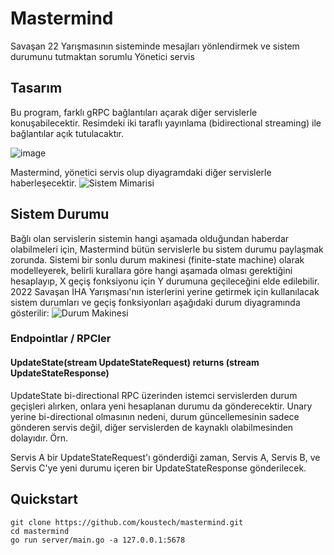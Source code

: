# Mastermind
Savaşan 22 Yarışmasının sisteminde mesajları yönlendirmek ve sistem durumunu tutmaktan sorumlu Yönetici servis

## Tasarım
Bu program, farklı gRPC bağlantıları açarak diğer servislerle konuşabilecektir. Resimdeki iki taraflı yayınlama (bidirectional streaming) ile bağlantılar açık tutulacaktır.

![image](https://user-images.githubusercontent.com/53450844/177382414-6e5f8ecc-e955-4d49-9c04-8818763de7a3.png)

Mastermind, yönetici servis olup diyagramdaki diğer servislerle haberleşecektir.
![Sistem Mimarisi](https://user-images.githubusercontent.com/53450844/181495511-c5dd93b5-4f80-4de2-9b1e-53146efb052d.png)


## Sistem Durumu
Bağlı olan servislerin sistemin hangi aşamada olduğundan haberdar olabilmeleri için, Mastermind bütün servislerle bu sistem durumu paylaşmak zorunda. Sistemi bir sonlu durum makinesi (finite-state machine) olarak modelleyerek, belirli kurallara göre hangi aşamada olması gerektiğini hesaplayıp, X geçiş fonksiyonu için Y durumuna geçileceğini elde edilebilir. 2022 Savaşan İHA Yarışması'nın isterlerini yerine getirmek için kullanılacak sistem durumları ve geçiş fonksiyonları aşağıdaki durum diyagramında gösterilir:
![Durum Makinesi](https://user-images.githubusercontent.com/53450844/181495372-cb0da3ee-6a44-41cb-b599-208a7b66471c.png)



### Endpointlar / RPCler

#### UpdateState(stream UpdateStateRequest) returns (stream UpdateStateResponse)
UpdateState bi-directional RPC üzerinden istemci servislerden durum geçişleri alırken, onlara yeni hesaplanan durumu da gönderecektir. Unary yerine bi-directional olmasının nedeni, durum güncellemesinin sadece gönderen servis değil, diğer servislerden de kaynaklı olabilmesinden dolayıdır. Örn.

Servis A bir UpdateStateRequest'ı gönderdiği zaman, Servis A, Servis B, ve Servis C'ye yeni durumu içeren bir UpdateStateResponse gönderilecek.


## Quickstart

```
git clone https://github.com/koustech/mastermind.git
cd mastermind
go run server/main.go -a 127.0.0.1:5678
```


